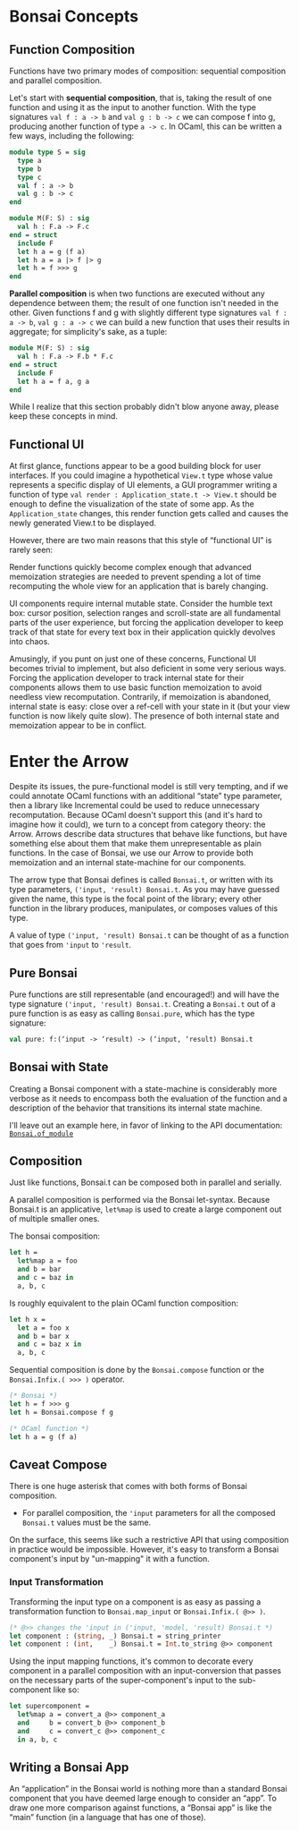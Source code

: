 # Bonsai Concepts

<!--
```ocaml
# open! Bonsai_mdx
# open! Core_kernel
```
-->


## Function Composition
Functions have two primary modes of composition: sequential
composition and parallel composition.

Let's start with **sequential composition**, that is, taking the result of one
function and using it as the input to another function.  With the type
signatures `val f : a -> b` and `val g : b -> c` we can compose f into g,
producing another function of type `a -> c`.  In OCaml, this can be written a
few ways, including the following:

```ocaml
module type S = sig
  type a
  type b
  type c
  val f : a -> b
  val g : b -> c
end

module M(F: S) : sig
  val h : F.a -> F.c
end = struct
  include F
  let h a = g (f a)
  let h a = a |> f |> g
  let h = f >>> g
end
```

**Parallel composition** is when two functions are executed without any dependence
between them; the result of one function isn't needed in the other.  Given
functions f and g with slightly different type signatures `val f : a -> b`, `val g
: a -> c` we can build a new function that uses their results in aggregate; for
simplicity's sake, as a tuple:

```ocaml
module M(F: S) : sig
  val h : F.a -> F.b * F.c
end = struct
  include F
  let h a = f a, g a
end
```

While I realize that this section probably didn't blow anyone away, please keep
these concepts in mind.

## Functional UI

At first glance, functions appear to be a good building block for user
interfaces.  If you could imagine a hypothetical `View.t` type whose value
represents a specific display of UI elements, a GUI programmer writing a
function of type `val render : Application_state.t -> View.t` should be enough
to define the visualization of the state of some app.  As the
`Application_state` changes, this render function gets called and causes the
newly generated View.t to be displayed.

However, there are two main reasons that this style of “functional UI” is
rarely seen:

Render functions quickly become complex enough that advanced memoization
strategies are needed to prevent spending a lot of time recomputing the whole
view for an application that is barely changing.

UI components require internal mutable state.  Consider the humble text box:
cursor position, selection ranges and scroll-state are all fundamental parts of
the user experience, but forcing the application developer to keep track of
that state for every text box in their application quickly devolves into chaos.

Amusingly, if you punt on just one of these concerns, Functional UI becomes
trivial to implement, but also deficient in some very serious ways.  Forcing
the application developer to track internal state for their components allows
them to use basic function memoization to avoid needless view recomputation.
Contrarily, if memoization is abandoned, internal state is easy: close over a
ref-cell with your state in it (but your view function is now likely quite
slow).  The presence of both internal state
and memoization appear to be in conflict.

# Enter the Arrow

Despite its issues, the pure-functional model is still very tempting, and if we
could annotate OCaml functions with an additional “state” type parameter, then
a library like Incremental could be used to reduce unnecessary recomputation.
Because OCaml doesn't support this (and it's hard to imagine how it could), we
turn to a concept from category theory: the Arrow.  Arrows describe data
structures that behave like functions, but have something else about them that
make them unrepresentable as plain functions.  In the case of Bonsai, we use
our Arrow to provide both memoization and an internal state-machine for our
components.

The arrow type that Bonsai defines is called `Bonsai.t`, or written with its
type parameters, `('input, 'result) Bonsai.t`.  As you may have guessed
given the name, this type is the focal point of the library; every other
function in the library produces, manipulates, or composes values of this type.

A value of type `('input, 'result) Bonsai.t` can be thought of as a
function that goes from `'input` to `'result`.


## Pure Bonsai

Pure functions are still representable (and encouraged!) and will have the type
signature `('input, 'result) Bonsai.t`.  Creating a `Bonsai.t` out of a pure
function is as easy as calling `Bonsai.pure`, which has the type signature:

```ocaml
val pure: f:(‘input -> ‘result) -> (‘input, ‘result) Bonsai.t
```

## Bonsai with State

Creating a Bonsai component with a state-machine is considerably more verbose
as it needs to encompass both the evaluation of the function and a
description of the behavior that transitions its internal state machine.

I'll leave out an example here, in favor of linking to the API documentation:
[`Bonsai.of_module`](./constructors.mdx)

## Composition

Just like functions, Bonsai.t can be composed both in parallel and serially.

A parallel composition is performed via the Bonsai let-syntax.  Because
Bonsai.t is an applicative, `let%map` is used to create a large component out
of multiple smaller ones.

The bonsai composition:

```ocaml
let h =
  let%map a = foo
  and b = bar
  and c = baz in
  a, b, c
```

Is roughly equivalent to the plain OCaml function composition:

```ocaml
let h x =
  let a = foo x
  and b = bar x
  and c = baz x in
  a, b, c
```

Sequential composition is done by the `Bonsai.compose` function or the
`Bonsai.Infix.( >>> )` operator.

```ocaml
(* Bonsai *)
let h = f >>> g
let h = Bonsai.compose f g

(* OCaml function *)
let h a = g (f a)
```

## Caveat Compose

There is one huge asterisk that comes with both forms of Bonsai composition.

* For parallel composition, the `'input` parameters for all the composed
  `Bonsai.t` values must be the same.

On the surface, this seems like such a restrictive API that using
composition in practice would be impossible.  However, it's easy to
transform a Bonsai component's input by "un-mapping" it with a
function.

### Input Transformation

Transforming the input type on a component is as easy as passing a
transformation function to `Bonsai.map_input` or `Bonsai.Infix.( @>> )`.

```ocaml
(* @>> changes the 'input in ('input, 'model, 'result) Bonsai.t *)
let component : (string, _) Bonsai.t = string_printer
let component : (int,    _) Bonsai.t = Int.to_string @>> component
```

Using the input mapping functions, it's common to decorate every component in a
parallel composition with an input-conversion that passes on the necessary
parts of the super-component's input to the sub-component like so:

```ocaml
let supercomponent =
  let%map a = convert_a @>> component_a
  and     b = convert_b @>> component_b
  and     c = convert_c @>> component_c
  in a, b, c
```

## Writing a Bonsai App

An “application” in the Bonsai world is nothing more than a standard Bonsai
component that you have deemed large enough to consider an “app”.  To draw one
more comparison against functions, a “Bonsai app” is like the “main” function
(in a language that has one of those).
